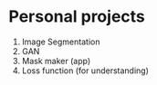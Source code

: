 # Personal projects
1. Image Segmentation
2. GAN
3. Mask maker (app)
4. Loss function (for understanding)
